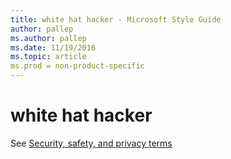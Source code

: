 ```yaml
---
title: white hat hacker - Microsoft Style Guide
author: pallep
ms.author: pallep
ms.date: 11/19/2016
ms.topic: article
ms.prod = non-product-specific
---
```


# white hat hacker

See [Security, safety, and privacy terms](/style-guide/a-z-word-list-term-collections/term-collections/security-safety-privacy-terms)
